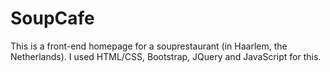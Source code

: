 # SoupCafe

This is a front-end homepage for a souprestaurant (in Haarlem, the Netherlands). I used HTML/CSS, Bootstrap, JQuery and JavaScript for this. 
